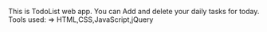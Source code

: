 This is TodoList web app.
You can Add and delete your daily tasks for today.
Tools used:
=> HTML,CSS,JavaScript,jQuery